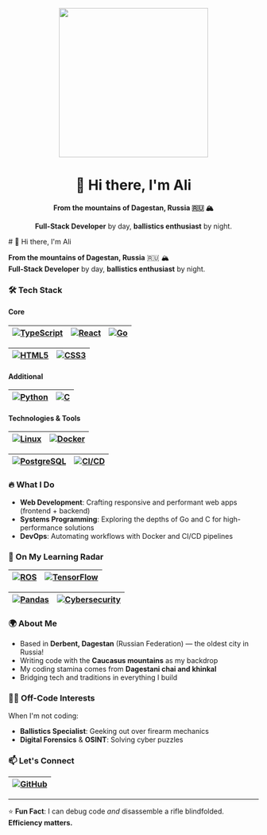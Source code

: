 <p align="center"> <img src="https://media.giphy.com/media/VbnUQpnihPSIgIXuZv/giphy.gif" width="300"/> </p> <h1 align="center">👋 Hi there, I'm Ali</h1> <p align="center"><strong>From the mountains of Dagestan, Russia 🇷🇺 🏔️</strong></p> <p align="center"><strong>Full-Stack Developer</strong> by day, <strong>ballistics enthusiast</strong> by night.</p>
# 👋 Hi there, I'm Ali  

**From the mountains of Dagestan, Russia** 🇷🇺 🏔️  
**Full-Stack Developer** by day, **ballistics enthusiast** by night.  

### 🛠️ Tech Stack  

#### Core  
| [![TypeScript](https://img.shields.io/badge/-TypeScript-3178C6?logo=typescript&logoColor=white)](https://www.typescriptlang.org/) | [![React](https://img.shields.io/badge/-React-61DAFB?logo=react&logoColor=black)](https://reactjs.org/) | [![Go](https://img.shields.io/badge/-GoLang-00ADD8?logo=go&logoColor=white)](https://golang.org/) |
|:-------------------------------------------------------------------------------------------------------------------------------:|:-----------------------------------------------------------------------------------------------------:|:------------------------------------------------------------------------------------------------:|

| [![HTML5](https://img.shields.io/badge/-HTML5-E34F26?logo=html5&logoColor=white)](https://developer.mozilla.org/en-US/docs/Web/HTML) | [![CSS3](https://img.shields.io/badge/-CSS3-1572B6?logo=css3&logoColor=white)](https://developer.mozilla.org/en-US/docs/Web/CSS) |
|:---------------------------------------------------------------------------------------------------------------------------------:|:-----------------------------------------------------------------------------------------------------------------------------:|

#### Additional  
| [![Python](https://img.shields.io/badge/-Python-3776AB?logo=python&logoColor=white)](https://www.python.org/) | [![C](https://img.shields.io/badge/-C-A8B9CC?logo=c&logoColor=black)](https://en.wikipedia.org/wiki/C_(programming_language)) |
|:-----------------------------------------------------------------------------------------------------------:|:--------------------------------------------------------------------------------------------------------------------------:|

#### Technologies & Tools  
| [![Linux](https://img.shields.io/badge/-Linux-FCC624?logo=linux&logoColor=black)](https://www.linux.org/) | [![Docker](https://img.shields.io/badge/-Docker-2496ED?logo=docker&logoColor=white)](https://www.docker.com/) |
|:------------------------------------------------------------------------------------------------------:|:----------------------------------------------------------------------------------------------------------:|

| [![PostgreSQL](https://img.shields.io/badge/-PostgreSQL-4169E1?logo=postgresql&logoColor=white)](https://www.postgresql.org/) | [![CI/CD](https://img.shields.io/badge/-CI/CD-FF6F00?logo=githubactions&logoColor=white)](https://en.wikipedia.org/wiki/CI/CD) |
|:--------------------------------------------------------------------------------------------------------------------------:|:--------------------------------------------------------------------------------------------------------------------------:|

### 🔥 What I Do  
- **Web Development**: Crafting responsive and performant web apps (frontend + backend)  
- **Systems Programming**: Exploring the depths of Go and C for high-performance solutions  
- **DevOps**: Automating workflows with Docker and CI/CD pipelines  

### 🎯 On My Learning Radar  
| [![ROS](https://img.shields.io/badge/-Robotics-22314E?logo=ros&logoColor=white)](https://www.ros.org/) | [![TensorFlow](https://img.shields.io/badge/-Machine%20Learning-FF6F00?logo=tensorflow&logoColor=white)](https://www.tensorflow.org/) |
|:----------------------------------------------------------------------------------------------------:|:----------------------------------------------------------------------------------------------------------------------------------:|

| [![Pandas](https://img.shields.io/badge/-Data%20Science-150458?logo=pandas&logoColor=white)](https://pandas.pydata.org/) | [![Cybersecurity](https://img.shields.io/badge/-Cybersecurity-4B8BBE?logo=icloud&logoColor=white)](https://en.wikipedia.org/wiki/Cybersecurity) |
|:----------------------------------------------------------------------------------------------------------------------:|:-------------------------------------------------------------------------------------------------------------------------------------------:|

### 🌍 About Me  
- Based in **Derbent, Dagestan** (Russian Federation) — the oldest city in Russia!  
- Writing code with the **Caucasus mountains** as my backdrop  
- My coding stamina comes from **Dagestani chai and khinkal**  
- Bridging tech and traditions in everything I build  

### 🕵️‍♂️ Off-Code Interests  
When I'm not coding:  
- **Ballistics Specialist**: Geeking out over firearm mechanics  
- **Digital Forensics** & **OSINT**: Solving cyber puzzles  

### 📫 Let's Connect  
| [![GitHub](https://img.shields.io/badge/-GitHub-181717?logo=github)](https://github.com/Ch3k1st) |
|:----------------------------------------------------------------------------------------------:|

---

⭐ **Fun Fact**: I can debug code *and* disassemble a rifle blindfolded. **Efficiency matters.**
